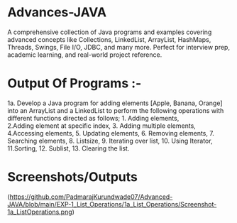 # Advances-JAVA

A comprehensive collection of Java programs and examples covering advanced concepts like Collections, LinkedList, ArrayList, HashMaps, Threads, Swings, File I/O, JDBC, and many more. Perfect for interview prep, academic learning, and real-world project reference. 

# Output Of Programs :-
1a. Develop a Java program for adding elements [Apple, Banana, Orange] into an ArrayList and a LinkedList to perform the following operations with different functions directed as follows; 1. Adding elements,     
    2.Adding element at specific index, 3. Adding multiple elements, 4.Accessing elements, 5. Updating elements, 6. Removing elements, 7. Searching elements, 8. Listsize, 9. Iterating over list, 10. Using 
    Iterator, 11.Sorting, 12. Sublist, 13. Clearing the list. 
# Screenshots/Outputs 
(https://github.com/PadmarajKurundwade07/Advanced-JAVA/blob/main/EXP-1_List_Operations/1a_List_Operations/Screenshot-1a_ListOperations.png)
